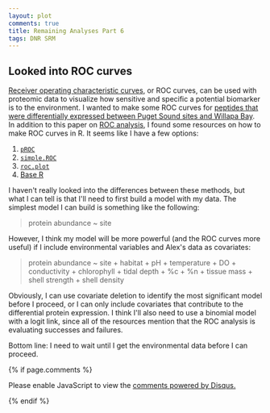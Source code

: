 ```yaml
---
layout: plot
comments: true
title: Remaining Analyses Part 6
tags: DNR SRM
---
```


## Looked into ROC curves

[Receiver operating characteristic curves](https://en.wikipedia.org/wiki/Receiver_operating_characteristic), or ROC curves, can be used with proteomic data to visualize how sensitive and specific a potential biomarker is to the environment. I wanted to make some ROC curves for [peptides that were differentially expressed between Puget Sound sites and Willapa Bay](https://yaaminiv.github.io/Remaining-Analyses-Part3/). In addition to this paper on [ROC analysis](https://ccrma.stanford.edu/workshops/mir2009/references/ROCintro.pdf), I found some resources on how to make ROC curves in R. It seems like I have a few  options:

1. [`pROC`](https://www.rdocumentation.org/packages/pROC/versions/1.10.0)
2. [`simple.ROC`](http://blog.revolutionanalytics.com/2016/08/roc-curves-in-two-lines-of-code.html)
3. [`roc.plot`](https://www.rdocumentation.org/packages/verification/versions/1.42/topics/roc.plot)
4. [Base R](http://rstudio-pubs-static.s3.amazonaws.com/220197_7131fb0b2455404cb95ea8f788d45828.html)

I haven't really looked into the differences between these methods, but what I can tell is that I'll need to first build a model with my data. The simplest model I can build is something like the following:

> protein abundance ~ site

However, I think my model will be more powerful (and the ROC curves more useful) if I include environmental variables and Alex's data as covariates:

> protein abundance ~ site + habitat + pH + temperature + DO + conductivity + chlorophyll + tidal depth + %c + %n + tissue mass + shell strength + shell density

Obviously, I can use covariate deletion to identify the most significant model before I proceed, or I can only include covariates that contribute to the differential protein expression. I think I'll also need to use a binomial model with a logit link, since all of the resources mention that the ROC analysis is evaluating successes and failures.

Bottom line: I need to wait until I get the environmental data before I can proceed.

{% if page.comments %}

<div id="disqus_thread"></div>
<script>

/**
*  RECOMMENDED CONFIGURATION VARIABLES: EDIT AND UNCOMMENT THE SECTION BELOW TO INSERT DYNAMIC VALUES FROM YOUR PLATFORM OR CMS.
*  LEARN WHY DEFINING THESE VARIABLES IS IMPORTANT: https://disqus.com/admin/universalcode/#configuration-variables*/
/*
var disqus_config = function () {
this.page.url = PAGE_URL;  // Replace PAGE_URL with your page's canonical URL variable
this.page.identifier = PAGE_IDENTIFIER; // Replace PAGE_IDENTIFIER with your page's unique identifier variable
};
*/
(function() { // DON'T EDIT BELOW THIS LINE
var d = document, s = d.createElement('script');
s.src = 'https://the-responsible-grad-student.disqus.com/embed.js';
s.setAttribute('data-timestamp', +new Date());
(d.head || d.body).appendChild(s);
})();
</script>
<noscript>Please enable JavaScript to view the <a href="https://disqus.com/?ref_noscript">comments powered by Disqus.</a></noscript>

{% endif %}

<script id="dsq-count-scr" src="//the-responsible-grad-student.disqus.com/count.js" async></script>
